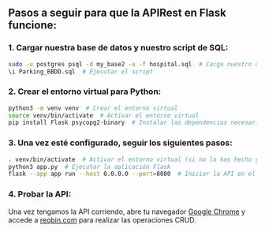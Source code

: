 ## Pasos a seguir para que la APIRest en Flask funcione:

### 1. Cargar nuestra base de datos y nuestro script de SQL:
```bash
sudo -u postgres psql -d my_base2 -a -f hospital.sql  # Carga nuestro database desde nuestro script
\i Parking_BBDD.sql  # Ejecutar el script
```

### 2. Crear el entorno virtual para Python:
```bash
python3 -m venv venv  # Crear el entorno virtual
source venv/bin/activate  # Activar el entorno virtual
pip install Flask psycopg2-binary  # Instalar las dependencias necesarias
```

### 3. Una vez esté configurado, seguir los siguientes pasos:
```bash
. venv/bin/activate  # Activar el entorno virtual (si no lo has hecho ya)
python3 app.py  # Ejecutar la aplicación Flask
flask --app app run --host 0.0.0.0 --port=8080  # Iniciar la API en el host y puerto especificados
```

### 4. Probar la API:
Una vez tengamos la API corriendo, abre tu navegador [Google Chrome](https://www.google.com/chrome/) y accede a [reqbin.com](https://reqbin.com/) para realizar las operaciones CRUD.

